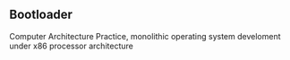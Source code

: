 <h2>Bootloader</h2>

<span>
Computer Architecture Practice, monolithic operating system develoment under x86 processor architecture  
</span>

